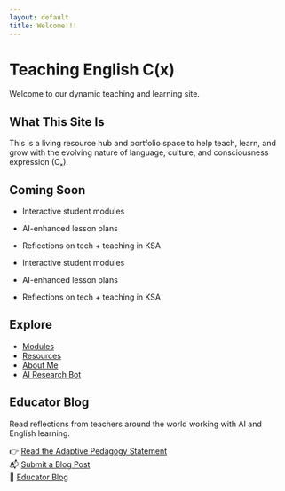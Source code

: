 ```yaml
---
layout: default
title: Welcome!!!
---
```



# Teaching English C(x)

Welcome to our dynamic teaching and learning site.

## What This Site Is

This is a living resource hub and portfolio space to help teach, learn, and grow with the evolving nature of language, culture, and consciousness expression (Cₓ).

## Coming Soon

- Interactive student modules
- AI-enhanced lesson plans
- Reflections on tech + teaching in KSA
  
- Interactive student modules  
- AI-enhanced lesson plans  
- Reflections on tech + teaching in KSA  

## Explore

- [Modules](modules/)  
- [Resources](resources/)  
- [About Me](about.md)  
- [AI Research Bot](/Teaching-English-C-x-/ai-bot/)

## Educator Blog  

Read reflections from teachers around the world working with AI and English learning.

👉 [Read the Adaptive Pedagogy Statement](/Teaching-English-C-x-/adaptive-pedagogy/)  
📬 [Submit a Blog Post](https://docs.google.com/forms/d/e/1FAIpQLSdU05wDy1l6EdJxO99UQ4jCvYn35QcMWsGZKb62c8OkskCNig/viewform?usp=header)  
📰 [Educator Blog](educator-blog.md)


